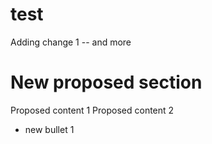 # test
Adding change 1 -- and more

# New proposed section

Proposed content 1
Proposed content 2

- new bullet 1
